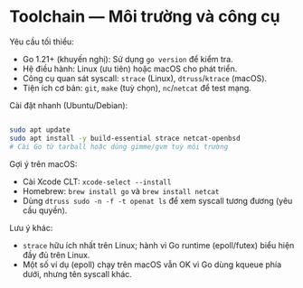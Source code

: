 # Toolchain — Môi trường và công cụ

Yêu cầu tối thiểu:

- Go 1.21+ (khuyến nghị): Sử dụng `go version` để kiểm tra.
- Hệ điều hành: Linux (ưu tiên) hoặc macOS cho phát triển.
- Công cụ quan sát syscall: `strace` (Linux), `dtruss`/`ktrace` (macOS).
- Tiện ích cơ bản: `git`, `make` (tuỳ chọn), `nc`/`netcat` để test mạng.

Cài đặt nhanh (Ubuntu/Debian):

```bash

sudo apt update
sudo apt install -y build-essential strace netcat-openbsd
# Cài Go từ tarball hoặc dùng gimme/gvm tuỳ môi trường
```

Gợi ý trên macOS:

- Cài Xcode CLT: `xcode-select --install`
- Homebrew: `brew install go` và `brew install netcat`
- Dùng `dtruss sudo -n -f -t openat ls` để xem syscall tương đương (yêu cầu quyền).

Lưu ý khác:

- `strace` hữu ích nhất trên Linux; hành vi Go runtime (epoll/futex) biểu hiện đầy đủ trên Linux.
- Một số ví dụ (epoll) chạy trên macOS vẫn OK vì Go dùng kqueue phía dưới, nhưng tên syscall khác.

